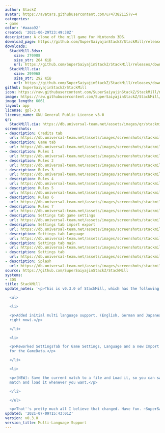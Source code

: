 ```yaml
---
author: StackZ
avatar: https://avatars.githubusercontent.com/u/47382115?v=4
categories:
- game
color: '#aaaa92'
created: '2021-06-29T23:49:38Z'
description: A clone of the mill game for Nintendo 3DS.
download_page: https://github.com/SuperSaiyajinStackZ/StackMill/releases
downloads:
  StackMill.3dsx:
    size: 270988
    size_str: 264 KiB
    url: https://github.com/SuperSaiyajinStackZ/StackMill/releases/download/v0.3.0/StackMill.3dsx
  StackMill.cia:
    size: 299968
    size_str: 292 KiB
    url: https://github.com/SuperSaiyajinStackZ/StackMill/releases/download/v0.3.0/StackMill.cia
github: SuperSaiyajinStackZ/StackMill
icon: https://raw.githubusercontent.com/SuperSaiyajinStackZ/StackMill/main/3DS/app/icon.png
image: https://raw.githubusercontent.com/SuperSaiyajinStackZ/StackMill/main/3DS/app/banner.png
image_length: 6061
layout: app
license: gpl-3.0
license_name: GNU General Public License v3.0
qr:
  StackMill.cia: https://db.universal-team.net/assets/images/qr/stackmillcia.png
screenshots:
- description: Credits tab
  url: https://db.universal-team.net/assets/images/screenshots/stackmill/credits-tab.png
- description: Game tab
  url: https://db.universal-team.net/assets/images/screenshots/stackmill/game-tab.png
- description: Rules 1
  url: https://db.universal-team.net/assets/images/screenshots/stackmill/rules-1.png
- description: Rules 2
  url: https://db.universal-team.net/assets/images/screenshots/stackmill/rules-2.png
- description: Rules 3
  url: https://db.universal-team.net/assets/images/screenshots/stackmill/rules-3.png
- description: Rules 4
  url: https://db.universal-team.net/assets/images/screenshots/stackmill/rules-4.png
- description: Rules 5
  url: https://db.universal-team.net/assets/images/screenshots/stackmill/rules-5.png
- description: Rules 6
  url: https://db.universal-team.net/assets/images/screenshots/stackmill/rules-6.png
- description: Rules 7
  url: https://db.universal-team.net/assets/images/screenshots/stackmill/rules-7.png
- description: Settings tab game settings
  url: https://db.universal-team.net/assets/images/screenshots/stackmill/settings-tab-game-settings.png
- description: Settings tab import export
  url: https://db.universal-team.net/assets/images/screenshots/stackmill/settings-tab-import-export.png
- description: Settings tab language
  url: https://db.universal-team.net/assets/images/screenshots/stackmill/settings-tab-language.png
- description: Settings tab main
  url: https://db.universal-team.net/assets/images/screenshots/stackmill/settings-tab-main.png
- description: Settings tab
  url: https://db.universal-team.net/assets/images/screenshots/stackmill/settings-tab.png
- description: Splash
  url: https://db.universal-team.net/assets/images/screenshots/stackmill/splash.png
source: https://github.com/SuperSaiyajinStackZ/StackMill
systems:
- 3DS
title: StackMill
update_notes: '<p>This is v0.3.0 of StackMill, which has the following changes:</p>

  <ul>

  <li>

  <p>Added initial multi language support. (English, German and Japanese are supported
  right now).</p>

  </li>

  <li>

  <p>Reworked SettingsTab for Game Settings, Language and a new Import / Export feature
  for the GameData.</p>

  </li>

  <li>

  <p>[NEW]: Save the current match to a file and Load it, so you can save an important
  match and load it whenever you want.</p>

  </li>

  </ul>

  <p>That''s pretty much all I believe that changed. Have fun. ~SuperSaiyajinStackZ</p>'
updated: '2021-07-09T15:43:01Z'
version: v0.3.0
version_title: Multi-Language Support
---
```

